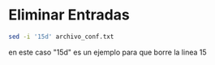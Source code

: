# Eliminar Entradas
```bash
sed -i '15d' archivo_conf.txt
```
en este caso "15d" es un ejemplo para que borre la linea 15
